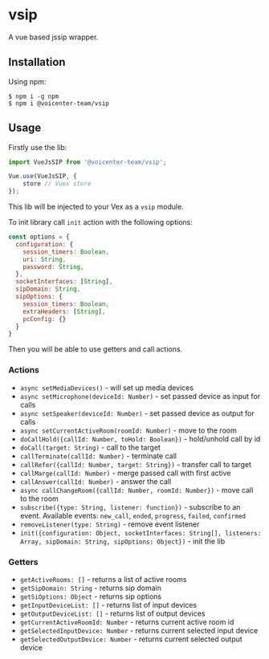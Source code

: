# vsip
A vue based jssip wrapper. 

## Installation
Using npm:
```shell
$ npm i -g npm
$ npm i @voicenter-team/vsip
```

## Usage
Firstly use the lib:
```javascript
import VueJsSIP from '@voicenter-team/vsip';

Vue.use(VueJsSIP, {
    store // Vuex store
});
```
This lib will be injected to your Vex as a `vsip` module.

To init library call `init` action with the following options:
```javascript
const options = {
  configuration: {
    session_timers: Boolean,
    uri: String,
    password: String,
  },
  socketInterfaces: [String],
  sipDomain: String,
  sipOptions: {
    session_timers: Boolean,
    extraHeaders: [String],
    pcConfig: {}
  }
}
```

Then you will be able to use getters and call actions.

### Actions
- `async setMediaDevices()` - will set up media devices
- `async setMicrophone(deviceId: Number)` - set passed device as input for calls
- `async setSpeaker(deviceId: Number)` - set passed device as output for calls
- `async setCurrentActiveRoom(roomId: Number)` - move to the room
- `doCallHold({callId: Number, toHold: Boolean})` - hold/unhold call by id
- `doCall(target: String)` - call to the target
- `callTerminate(callId: Number)` - terminate call
- `callRefer({callId: Number, target: String})` - transfer call to target
- `callMarge(callId: Number)` - merge passed call with first active
- `callAnswer(callId: Number)` - answer the call
- `async callChangeRoom({callId: Number, roomId: Number})` - move call to the room
- `subscribe({type: String, listener: function})` - subscribe to an event. Available events: `new_call`, `ended`, `progress`, `failed`, `confirmed` 
- `removeListener(type: String)` - remove event listener
- `init({configuration: Object, socketInterfaces: String[], listeners: Array, sipDomain: String, sipOptions: Object})` - init the lib

### Getters
- `getActiveRooms: []` - returns a list of active rooms
- `getSipDomain: String` - returns sip domain 
- `getSiOptions: Object` - returns sip options 
- `getInputDeviceList: []` - returns list of input devices 
- `getOutputDeviceList: []` - returns list of output devices 
- `getCurrentActiveRoomId: Number` - returns current active room id
- `getSelectedInputDevice: Number` - returns current selected input device
- `getSelectedOutputDevice: Number` - returns current selected output device